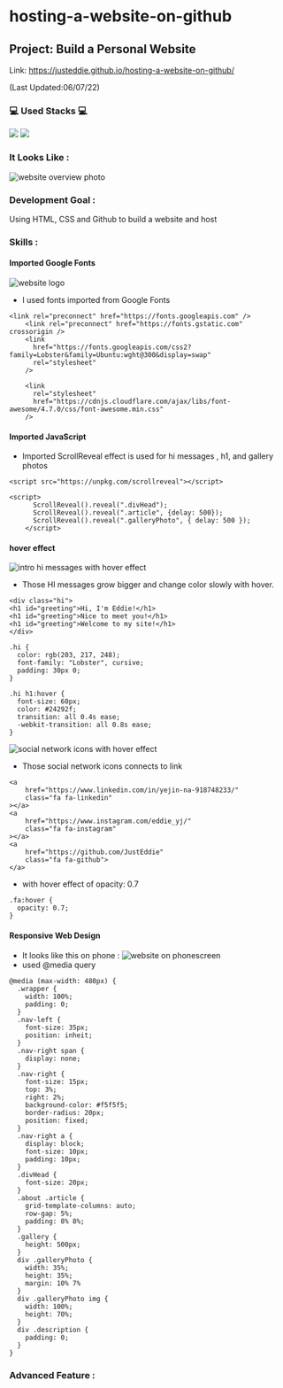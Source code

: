 # hosting-a-website-on-github
## Project: Build a Personal Website

Link: https://justeddie.github.io/hosting-a-website-on-github/

(Last Updated:06/07/22)

### 💻 Used Stacks 💻


<img src="https://img.shields.io/badge/html-E34F26?style=for-the-badge&logo=HTML5&logoColor=white">
<img src="https://img.shields.io/badge/css-1572B6?style=for-the-badge&logo=CSS3&logoColor=white">

### It Looks Like :
![website overview photo](/image/website-overview.PNG)


### Development Goal :
Using HTML, CSS and Github to build a website and host

### Skills :

#### Imported Google Fonts
![website logo](/image/Logo-font.PNG)
* I used fonts imported from Google Fonts
```
<link rel="preconnect" href="https://fonts.googleapis.com" />
    <link rel="preconnect" href="https://fonts.gstatic.com" crossorigin />
    <link
      href="https://fonts.googleapis.com/css2?family=Lobster&family=Ubuntu:wght@300&display=swap"
      rel="stylesheet"
    />

    <link
      rel="stylesheet"
      href="https://cdnjs.cloudflare.com/ajax/libs/font-awesome/4.7.0/css/font-awesome.min.css"
    />
```

#### Imported JavaScript
* Imported ScrollReveal effect is used for hi messages , h1, and gallery photos
```
<script src="https://unpkg.com/scrollreveal"></script>
```
```
<script>
      ScrollReveal().reveal(".divHead");
      ScrollReveal().reveal(".article", {delay: 500});
      ScrollReveal().reveal(".galleryPhoto", { delay: 500 });
    </script>
```

#### hover effect
![intro hi messages with hover effect](/image/intro-hover.PNG)
* Those HI messages grow bigger and change color slowly with hover.
```
<div class="hi">
<h1 id="greeting">Hi, I'm Eddie!</h1>
<h1 id="greeting">Nice to meet you!</h1>
<h1 id="greeting">Welcome to my site!</h1>
</div>
```
```
.hi {
  color: rgb(203, 217, 248);
  font-family: "Lobster", cursive;
  padding: 30px 0;
}

.hi h1:hover {
  font-size: 60px;
  color: #24292f;
  transition: all 0.4s ease;
  -webkit-transition: all 0.8s ease;
}
```
![social network icons with hover effect](/image/contact-hover.PNG)
* Those social network icons connects to link
```
<a
    href="https://www.linkedin.com/in/yejin-na-918748233/"
    class="fa fa-linkedin"
></a>
<a
    href="https://www.instagram.com/eddie_yj/"
    class="fa fa-instagram"
></a>
<a 
    href="https://github.com/JustEddie" 
    class="fa fa-github">
</a>
```
* with hover effect of opacity: 0.7
```
.fa:hover {
  opacity: 0.7;
}
```
#### Responsive Web Design
* It looks like this on phone :
![website on phonescreen](/image/responsive-phone.PNG)
* used @media query
```
@media (max-width: 480px) {
  .wrapper {
    width: 100%;
    padding: 0;
  }
  .nav-left {
    font-size: 35px;
    position: inheit;
  }
  .nav-right span {
    display: none;
  }
  .nav-right {
    font-size: 15px;
    top: 3%;
    right: 2%;
    background-color: #f5f5f5;
    border-radius: 20px;
    position: fixed;
  }
  .nav-right a {
    display: block;
    font-size: 10px;
    padding: 10px;
  }
  .divHead {
    font-size: 20px;
  }
  .about .article {
    grid-template-columns: auto;
    row-gap: 5%;
    padding: 8% 8%;
  }
  .gallery {
    height: 500px;
  }
  div .galleryPhoto {
    width: 35%;
    height: 35%;
    margin: 10% 7%
  }
  div .galleryPhoto img {
    width: 100%;
    height: 70%;
  }
  div .description {
    padding: 0;
  }
}
```

### Advanced Feature :
